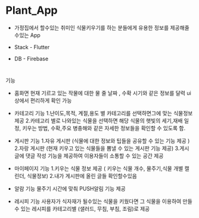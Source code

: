 # Plant_App


- 가정집에서 할수있는 취미인 식물키우기를 하는 분들에게 유용한 정보를 제공해줄수있는 App



- Stack - Flutter


- DB - Firebase

# 


기능

- 홈화면 
현재 기르고 있는 작물에 대한 물 줄 날짜 , 수확 시기와 같은 정보를 달력 ui상에서 편리하게 확인 가능



- 카테고리 기능 
1.난이도,목적, 계절,용도 별 카테고리를 선택하면그에 맞는 식물정보 제공 
2.카테고리 별로 나와있는 식물을 선택하면 해당 식물의 햇빛의 세기,재배 일정, 키우는 방법, 수확,주요 병충해와 같은 자세한 정보들을 확인할 수 있도록 함.






- 게시판 기능
1.자유 게시판 (식물에 대한 정보와 팁들을 공유할 수 있는 기능 제공 )
2.자랑 게시판 (현재 키우고 있는 식물들을 뽐낼 수 있는 게시판 기능 제공)
3.게시글에 댓글 작성 기능을 제공하여 이용자들이 소통할 수 있는 공간 제공








- 마이페이지 기능
1.키우는 식물 정보 제공 ( 키우는 식물 개수,  물주기,식물 개별 캘린더, 식물정보)
2.내가 게시판에 올린 글들 확인할수있음








- 알람 기능
물주기 시간에 맞춰 PUSH알림 기능 제공







- 레시피 기능
사용자가 식자재가 될수있는 식물을 키웠다면 그 식물을 이용하여 만들 수 있는 레시피를 카테고리별 (샐러드, 무침, 부침, 조림)로 제공 









